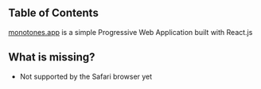 ## Table of Contents

[monotones.app](https://monotones.app) is a simple Progressive Web Application built with React.js

## What is missing?

- Not supported by the Safari browser yet
